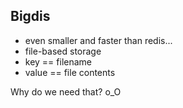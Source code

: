 ## Bigdis

* even smaller and faster than redis...
* file-based storage
* key == filename
* value == file contents

Why do we need that? o_O
